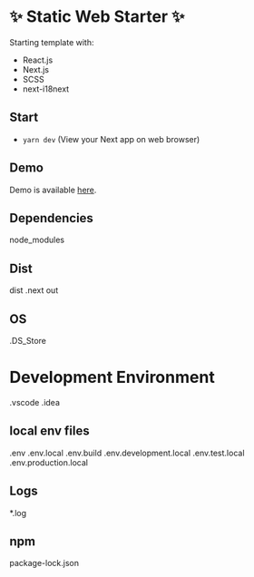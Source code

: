 # ✨ Static Web Starter ✨
Starting template with:
- React.js
- Next.js
- SCSS
- next-i18next

## Start
- `yarn dev` (View your Next app on web browser)

## Demo
Demo is available [here](https://kweb-starter.vercel.app).

## Dependencies
node_modules

## Dist
dist
.next
out

## OS
.DS_Store

# Development Environment
.vscode
.idea

## local env files
.env
.env.local
.env.build
.env.development.local
.env.test.local
.env.production.local

## Logs
*.log

## npm
package-lock.json